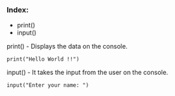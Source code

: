 ### Index: ###
- print()
- input()


print() - Displays the data on the console.
```
print("Hello World !!")
```
 
 
input() - It takes the input from the user on the console.
```
input("Enter your name: ")
```